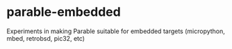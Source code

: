 # parable-embedded
Experiments in making Parable suitable for embedded targets (micropython, mbed, retrobsd, pic32, etc)
